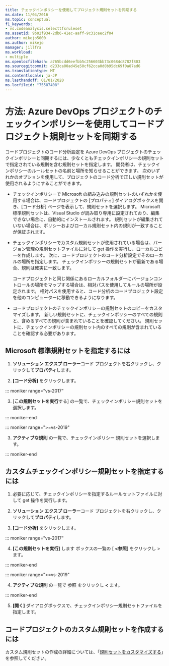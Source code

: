 ```yaml
---
title: チェックインポリシーを使用してプロジェクト規則セットを同期する
ms.date: 11/04/2016
ms.topic: conceptual
f1_keywords:
- vs.codeanalysis.selecttfsruleset
ms.assetid: 9b02f934-2db6-41ec-aaff-9c31ceec2f04
author: mikejo5000
ms.author: mikejo
manager: jillfra
ms.workload:
- multiple
ms.openlocfilehash: a765bcdd6eefbb5c256603bb73c0684c8782f803
ms.sourcegitcommit: d233ca00ad45e50cf62cca0d0b95dc69f0a87ad6
ms.translationtype: MT
ms.contentlocale: ja-JP
ms.lasthandoff: 01/01/2020
ms.locfileid: "75587408"
---
```

# <a name="how-to-synchronize-code-project-rule-sets-with-an-azure-devops-project-check-in-policy"></a>方法: Azure DevOps プロジェクトのチェックインポリシーを使用してコードプロジェクト規則セットを同期する

コードプロジェクトのコード分析設定を Azure DevOps プロジェクトのチェックインポリシーと同期するには、少なくともチェックインポリシーの規則セットで指定されている規則を含む規則セットを指定します。 開発者は、チェックインポリシーのルールセットの名前と場所を知らせることができます。 次のいずれかのオプションを使用して、プロジェクトのコード分析で正しい規則セットが使用されるようにすることができます。

- チェックインポリシーで Microsoft の組み込みの規則セットのいずれかを使用する場合は、コードプロジェクトの [プロパティ] ダイアログボックスを開き、[コード分析] ページを表示して、規則セットを選択します。 Microsoft 標準規則セットは、Visual Studio が読み取り専用に設定されており、編集できない場合に、自動的にインストールされます。 規則セットが編集されていない場合は、ポリシーおよびローカル規則セット内の規則が一致することが保証されます。

- チェックインポリシーでカスタム規則セットが使用されている場合は、バージョン管理の規則セットファイルに対して get 操作を実行し、ローカルコピーを作成します。 次に、コードプロジェクトのコード分析設定でそのローカルの場所を指定します。 チェックインポリシーの規則セットが最新である場合、規則は確実に一致します。

     コードプロジェクトと同じ関係にあるローカルフォルダーにバージョンコントロールの場所をマップする場合は、相対パスを使用してルールの場所が設定されます。 相対パスを使用すると、コード分析のコードプロジェクト設定を他のコンピューターに移動できるようになります。

- コードプロジェクトのチェックインポリシーの規則セットのコピーをカスタマイズします。 新しい規則セットに、チェックインポリシーのすべての規則と、含めるすべての規則が含まれていることを確認してください。 規則セットに、チェックインポリシーの規則セット内のすべての規則が含まれていることを確認する必要があります。

## <a name="to-specify-a-microsoft-standard-rule-set"></a>Microsoft 標準規則セットを指定するには

1. **ソリューション エクスプ ローラー**コード プロジェクトを右クリックし、クリックして**プロパティ**します。

2. **[コード分析]** をクリックします。

::: moniker range="vs-2017"

3. [**この規則セットを実行**する] の一覧で、チェックインポリシー規則セットを選択します。

::: moniker-end

::: moniker range=">=vs-2019"

3. **アクティブな規則** の一覧で、チェックインポリシー 規則セットを選択します。

::: moniker-end

## <a name="to-specify-a-custom-check-in-policy-rule-set"></a>カスタムチェックインポリシー規則セットを指定するには

1. 必要に応じて、チェックインポリシーを指定するルールセットファイルに対して get 操作を実行します。

2. **ソリューション エクスプ ローラー**コード プロジェクトを右クリックし、クリックして**プロパティ**します。

3. **[コード分析]** をクリックします。

::: moniker range="vs-2017"

4. **[この規則セットを実行]** します ボックスの一覧の [ **\<参照**] をクリックし > ます。

::: moniker-end

::: moniker range=">=vs-2019"

4. **アクティブな規則** の一覧で 参照 をクリックし **\<** ます。

::: moniker-end

5. **[開く]** ダイアログボックスで、チェックインポリシー規則セットファイルを指定します。

## <a name="to-create-a-custom-rule-set-for-a-code-project"></a>コードプロジェクトのカスタム規則セットを作成するには

カスタム規則セットの作成の詳細については、「[規則セットをカスタマイズする](how-to-create-a-custom-rule-set.md)」を参照してください。
